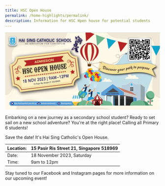 ```yaml
---
title: HSC Open House
permalink: /home-highlights/permalink/
description: Information for HSC Hpen house for potential students
---
```

![HSC Open House 2023](/images/hscopenhouse2023.png)

Embarking on a new journey as a secondary school student? Ready to set sail on a new school adventure? You're at the right place! Calling all Primary 6 students! 

Save the date! It's Hai Sing Catholic's Open House. 

| Location: | 15 Pasir Ris Street 21, Singapore 518969|
| -------- | -------- |
| Date:      | 18 November 2023, Saturday  |
| Time:      | 9am to 12pm |

Stay tuned to our Facebook and Instagram pages for more information on our upcoming event!